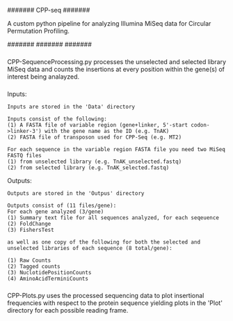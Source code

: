 #######
CPP-seq
#######

A custom python pipeline for analyzing Illumina MiSeq data for Circular Permutation Profiling. 

#######
#######
#######

###
###
CPP-SequenceProcessing.py processes the unselected and selected library MiSeq data and counts the insertions at every position within the gene(s) of interest being analayzed.
###
###

Inputs:
    
    Inputs are stored in the 'Data' directory 
    
    Inputs consist of the following:
    (1) A FASTA file of variable region (gene+linker, 5'-start codon->linker-3') with the gene name as the ID (e.g. TnAK)
    (2) FASTA file of transposon used for CPP-Seq (e.g. MT2)
    
    For each sequence in the variable region FASTA file you need two MiSeq FASTQ files 
    (1) from unselected library (e.g. TnAK_unselected.fastq)
    (2) from selected library (e.g. TnAK_selected.fastq)


Outputs:
    
    Outputs are stored in the 'Outpus' directory
    
    Outputs consist of (11 files/gene):
    For each gene analyzed (3/gene)
    (1) Summary text file for all sequences analyzed, for each seqeuence 
    (2) FoldChange
    (3) FishersTest 
    
    as well as one copy of the following for both the selected and unselected libraries of each sequence (8 total/gene):
    
    (1) Raw Counts
    (2) Tagged counts
    (3) NuclotidePositionCounts
    (4) AminoAcidTerminiCounts 
    
###    
CPP-Plots.py uses the processed sequencing data to plot insertional frequencies with respect to the protein sequence yielding plots in the 'Plot' directory for each possible reading frame. 
###
